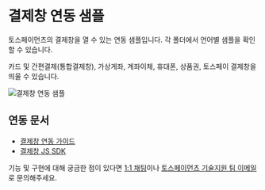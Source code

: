 # 결제창 연동 샘플

토스페이먼츠의 결제창을 열 수 있는 연동 샘플입니다. 각 폴더에서 언어별 샘플을 확인할 수 있습니다.

카드 및 간편결제(통합결제창), 가상게좌, 계좌이체, 휴대폰, 상품권, 토스페이 결제창을 띄울 수 있습니다.

![결제창 연동 샘플](https://i.ibb.co/8XhRD5P/payment-window.png)

## 연동 문서

- [결제창 연동 가이드](https://docs.tosspayments.com/guides/payment/integration)
- [결제창 JS SDK](https://docs.tosspayments.com/reference/js-sdk)

기능 및 구현에 대해 궁금한 점이 있다면 [1:1 채팅](https://discord.com/invite/VdkfJnknD9)이나 [토스페이먼츠 기술지원 팀 이메일](techsupport@tosspayments.com)로 문의해주세요.
